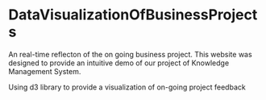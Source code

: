 DataVisualizationOfBusinessProjects
===================================

An real-time reflecton of the on going business project. 
This website was designed to provide an intuitive demo of our project of Knowledge Management System.

Using d3 library to provide a visualization of on-going project feedback
